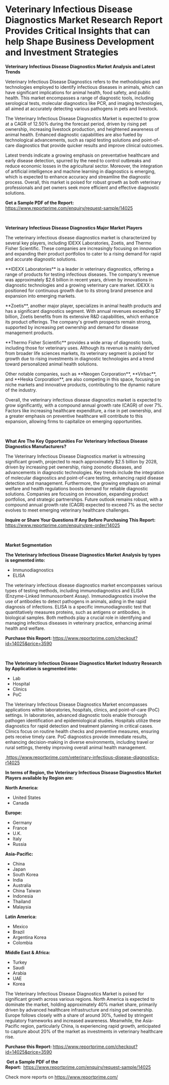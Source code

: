 <p><h1>Veterinary Infectious Disease Diagnostics Market Research Report Provides Critical Insights that can help Shape Business Development and Investment Strategies</h1></p><p><strong>Veterinary Infectious Disease Diagnostics Market Analysis and Latest Trends</strong></p>
<p><p>Veterinary Infectious Disease Diagnostics refers to the methodologies and technologies employed to identify infectious diseases in animals, which can have significant implications for animal health, food safety, and public health. This market encompasses a range of diagnostic tools, including serological tests, molecular diagnostics like PCR, and imaging technologies, all aimed at accurately detecting various pathogens in pets and livestock.</p><p>The Veterinary Infectious Disease Diagnostics Market is expected to grow at a CAGR of 12.50% during the forecast period, driven by rising pet ownership, increasing livestock production, and heightened awareness of animal health. Enhanced diagnostic capabilities are also fueled by technological advancements, such as rapid testing solutions and point-of-care diagnostics that provide quicker results and improve clinical outcomes.</p><p>Latest trends indicate a growing emphasis on preventative healthcare and early disease detection, spurred by the need to control outbreaks and reduce economic losses in the agricultural sector. Moreover, the integration of artificial intelligence and machine learning in diagnostics is emerging, which is expected to enhance accuracy and streamline the diagnostic process. Overall, this market is poised for robust growth as both veterinary professionals and pet owners seek more efficient and effective diagnostic solutions.</p></p>
<p><strong>Get a Sample PDF of the Report:&nbsp;</strong> <a href="https://www.reportprime.com/enquiry/request-sample/14025?utm_campaign=3370&utm_medium=2&utm_source=Github&utm_content=ia&utm_term=20032025&utm_id=veterinary-infectious-disease-diagnostics">https://www.reportprime.com/enquiry/request-sample/14025</a></p>
<p>&nbsp;</p>
<p><strong>Veterinary Infectious Disease Diagnostics Major Market Players</strong></p>
<p><p>The veterinary infectious disease diagnostics market is characterized by several key players, including IDEXX Laboratories, Zoetis, and Thermo Fisher Scientific. These companies are increasingly focusing on innovation and expanding their product portfolios to cater to a rising demand for rapid and accurate diagnostic solutions.</p><p>**IDEXX Laboratories** is a leader in veterinary diagnostics, offering a range of products for testing infectious diseases. The company's revenue was approximately $2.6 billion in recent years, driven by innovations in diagnostic technologies and a growing veterinary care market. IDEXX is positioned for continuous growth due to its strong brand presence and expansion into emerging markets.</p><p>**Zoetis**, another major player, specializes in animal health products and has a significant diagnostics segment. With annual revenues exceeding $7 billion, Zoetis benefits from its extensive R&D capabilities, which enhance its product offerings. The company's growth prospects remain strong, supported by increasing pet ownership and demand for disease management products.</p><p>**Thermo Fisher Scientific** provides a wide array of diagnostic tools, including those for veterinary uses. Although its revenue is mainly derived from broader life sciences markets, its veterinary segment is poised for growth due to rising investments in diagnostic technologies and a trend toward personalized animal health solutions.</p><p>Other notable companies, such as **Neogen Corporation**, **Virbac**, and **Heska Corporation**, are also competing in this space, focusing on niche markets and innovative products, contributing to the dynamic nature of the industry.</p><p>Overall, the veterinary infectious disease diagnostics market is expected to grow significantly, with a compound annual growth rate (CAGR) of over 7%. Factors like increasing healthcare expenditure, a rise in pet ownership, and a greater emphasis on preventive healthcare will contribute to this expansion, allowing firms to capitalize on emerging opportunities.</p></p>
<p>&nbsp;</p>
<p><strong>What Are The Key Opportunities For Veterinary Infectious Disease Diagnostics Manufacturers?</strong></p>
<p><p>The Veterinary Infectious Disease Diagnostics market is witnessing significant growth, projected to reach approximately $2.5 billion by 2028, driven by increasing pet ownership, rising zoonotic diseases, and advancements in diagnostic technologies. Key trends include the integration of molecular diagnostics and point-of-care testing, enhancing rapid disease detection and management. Furthermore, the growing emphasis on animal welfare and health regulations boosts demand for reliable diagnostic solutions. Companies are focusing on innovation, expanding product portfolios, and strategic partnerships. Future outlook remains robust, with a compound annual growth rate (CAGR) expected to exceed 7% as the sector evolves to meet emerging veterinary healthcare challenges.</p></p>
<p><strong>Inquire or Share Your Questions If Any Before Purchasing This Report:</strong> <a href="https://www.reportprime.com/enquiry/pre-order/14025?utm_campaign=3370&utm_medium=2&utm_source=Github&utm_content=ia&utm_term=20032025&utm_id=veterinary-infectious-disease-diagnostics">https://www.reportprime.com/enquiry/pre-order/14025</a></p>
<p>&nbsp;</p>
<p><strong>Market Segmentation</strong></p>
<p><strong>The Veterinary Infectious Disease Diagnostics Market Analysis by types is segmented into:</strong></p>
<p><ul><li>Immunodiagnostics</li><li>ELISA</li></ul></p>
<p><p>The veterinary infectious disease diagnostics market encompasses various types of testing methods, including immunodiagnostics and ELISA (Enzyme-Linked Immunosorbent Assay). Immunodiagnostics involve the use of antibodies to detect pathogens in animals, aiding in the rapid diagnosis of infections. ELISA is a specific immunodiagnostic test that quantitatively measures proteins, such as antigens or antibodies, in biological samples. Both methods play a crucial role in identifying and managing infectious diseases in veterinary practice, enhancing animal health and welfare.</p></p>
<p><strong>Purchase this Report:&nbsp;</strong><a href="https://www.reportprime.com/checkout?id=14025&price=3590&utm_campaign=3370&utm_medium=2&utm_source=Github&utm_content=ia&utm_term=20032025&utm_id=veterinary-infectious-disease-diagnostics">https://www.reportprime.com/checkout?id=14025&price=3590</a></p>
<p>&nbsp;</p>
<p><strong>The Veterinary Infectious Disease Diagnostics Market Industry Research by Application is segmented into:</strong></p>
<p><ul><li>Lab</li><li>Hospital</li><li>Clinics</li><li>PoC</li></ul></p>
<p><p>The Veterinary Infectious Disease Diagnostics Market encompasses applications within laboratories, hospitals, clinics, and point-of-care (PoC) settings. In laboratories, advanced diagnostic tools enable thorough pathogen identification and epidemiological studies. Hospitals utilize these diagnostics for rapid detection and treatment planning in critical cases. Clinics focus on routine health checks and preventive measures, ensuring pets receive timely care. PoC diagnostics provide immediate results, enhancing decision-making in diverse environments, including travel or rural settings, thereby improving overall animal health management.</p></p>
<p><a href="https://www.reportprime.com/veterinary-infectious-disease-diagnostics-r14025?utm_campaign=3370&utm_medium=2&utm_source=Github&utm_content=ia&utm_term=20032025&utm_id=veterinary-infectious-disease-diagnostics">&nbsp;https://www.reportprime.com/veterinary-infectious-disease-diagnostics-r14025</a></p>
<p><strong>In terms of Region, the Veterinary Infectious Disease Diagnostics Market Players available by Region are:</strong></p>
<p>
    <p> <strong> North America: </strong>
        <ul>
            <li>United States</li>
            <li>Canada</li>
        </ul>
        </p> 
    <p> <strong> Europe: </strong>
        <ul>
            <li>Germany</li>
            <li>France</li>
            <li>U.K.</li>
            <li>Italy</li>
            <li>Russia</li>
        </ul>
        </p> 
    <p> <strong> Asia-Pacific: </strong>
        <ul>
            <li>China</li>
            <li>Japan</li>
            <li>South Korea</li>
            <li>India</li>
            <li>Australia</li>
            <li>China Taiwan</li>
            <li>Indonesia</li>
            <li>Thailand</li>
            <li>Malaysia</li>
        </ul>
        </p> 
    <p> <strong> Latin America: </strong>
        <ul>
            <li>Mexico</li>
            <li>Brazil</li>
            <li>Argentina Korea</li>
            <li>Colombia</li>
        </ul>
        </p> 
    <p> <strong> Middle East & Africa: </strong>
        <ul>
            <li>Turkey</li>
            <li>Saudi</li>
            <li>Arabia</li>
            <li>UAE</li>
            <li>Korea</li>
        </ul>
    </p>
    </p>
<p><p>The Veterinary Infectious Disease Diagnostics Market is poised for significant growth across various regions. North America is expected to dominate the market, holding approximately 40% market share, primarily driven by advanced healthcare infrastructure and rising pet ownership. Europe follows closely with a share of around 30%, fueled by stringent regulatory frameworks and increased awareness. Meanwhile, the Asia-Pacific region, particularly China, is experiencing rapid growth, anticipated to capture about 20% of the market as investments in veterinary healthcare rise.</p></p>
<p><strong>Purchase this Report: </strong><a href="https://www.reportprime.com/checkout?id=14025&price=3590&utm_campaign=3370&utm_medium=2&utm_source=Github&utm_content=ia&utm_term=20032025&utm_id=veterinary-infectious-disease-diagnostics">https://www.reportprime.com/checkout?id=14025&price=3590</a></p>
<p>&nbsp;<strong>Get a Sample PDF of the Report:&nbsp;&nbsp;</strong><a href="https://www.reportprime.com/enquiry/request-sample/14025?utm_campaign=3370&utm_medium=2&utm_source=Github&utm_content=ia&utm_term=20032025&utm_id=veterinary-infectious-disease-diagnostics">https://www.reportprime.com/enquiry/request-sample/14025</a></p>
<p><strong></strong></p>
<p>Check more reports on <a href="https://www.reportprime.com/?utm_campaign=3370&utm_medium=2&utm_source=Github&utm_content=ia&utm_term=20032025&utm_id=veterinary-infectious-disease-diagnostics">https://www.reportprime.com/</a></p>